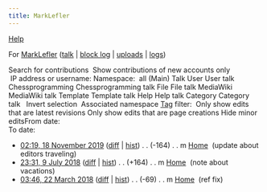 ```yaml
---
title: MarkLefler
---
```

[Help](/www.mediawiki.org/wiki/Special:MyLanguage/Help:User_contributions)





For [MarkLefler](index.php?title=User:MarkLefler&action=edit&redlink=1 "User:MarkLefler (page does not exist)") ([talk](index.php?title=User_talk:MarkLefler&action=edit&redlink=1 "User talk:MarkLefler (page does not exist)") | [block log](index.php?title=Special:Log/block&page=User%3AMarkLefler "Special:Log/block") | [uploads](Special:ListFiles/MarkLefler "Special:ListFiles/MarkLefler") | [logs](Special:Log/MarkLefler "Special:Log/MarkLefler"))


 


Search for contributions
 Show contributions of new accounts only  
 IP address or username:  Namespace: 
all
(Main)
Talk
User
User talk
Chessprogramming
Chessprogramming talk
File
File talk
MediaWiki
MediaWiki talk
Template
Template talk
Help
Help talk
Category
Category talk
  Invert selection  Associated namespace [Tag](Special:Tags "Special:Tags") filter:  Only show edits that are latest revisions Only show edits that are page creations Hide minor editsFrom date:   
To date: 

* [02:19, 18 November 2019](index.php?title=Home&oldid=15585 "Home")
([diff](index.php?title=Home&diff=prev&oldid=15585 "Home") | [hist](index.php?title=Home&action=history "Home")) . . (-164)‎ . . m
[Home](Home "Home")
‎ (update about editors traveling)
* [23:31, 9 July 2018](index.php?title=Home&oldid=5417 "Home")
([diff](index.php?title=Home&diff=prev&oldid=5417 "Home") | [hist](index.php?title=Home&action=history "Home")) . . (+164)‎ . . m
[Home](Home "Home")
‎ (note about vacations)
* [03:46, 22 March 2018](index.php?title=Home&oldid=14 "Home")
([diff](index.php?title=Home&diff=prev&oldid=14 "Home") | [hist](index.php?title=Home&action=history "Home")) . . (-69)‎ . . m
[Home](Home "Home")
‎ (ref fix)


 
